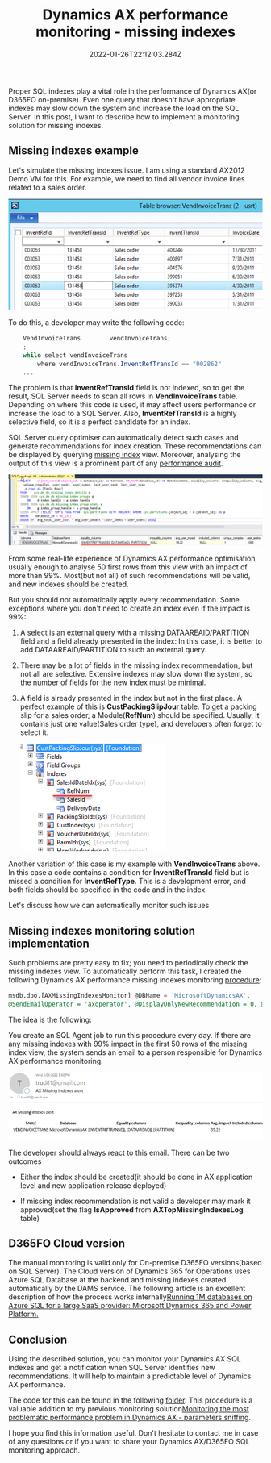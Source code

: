 ﻿---
title: "Dynamics AX performance monitoring - missing indexes"
date: "2022-01-26T22:12:03.284Z"
tags: ["Performance", "SQL", "Performance audit"]
path: "/performance-monitormisind"
featuredImage: "./logo.png"

excerpt: "The blog post describes a monitoring solution for SQL Server missing indexes."
---

Proper SQL indexes play a vital role in the performance of Dynamics AX(or D365FO on-premise). Even one query that doesn't have appropriate indexes may slow down the system and increase the load on the SQL Server. In this post, I want to describe how to implement a monitoring solution for missing indexes.

## Missing indexes example

Let's simulate the missing indexes issue. I am using a standard AX2012 Demo VM for this. For example, we need to find all vendor invoice lines related to a sales order.

![Table Browser VIT](TableBrowserVIT.png)

To do this, a developer may write the following code:

```csharp
    VendInvoiceTrans        vendInvoiceTrans;
    ;
    while select vendInvoiceTrans
        where vendInvoiceTrans.InventRefTransId == "002862"
    ...    
```

The problem is that **InventRefTransId** field is not indexed, so to get the result, SQL Server needs to scan all rows in **VendInvoiceTrans** table. Depending on where this code is used, it may affect users performance or increase the load to a SQL Server. Also, **InventRefTransId** is a highly selective field, so it is a perfect candidate for an index.

SQL Server query optimiser can automatically detect such cases and generate recommendations for index creation. These recommendations can be displayed by querying [missing index](https://github.com/TrudAX/TRUDScripts/blob/master/Performance/AX%20Technical%20Audit.md#missing-indexes) view. Moreover, analysing the output of this view is a prominent part of any [performance audit](https://denistrunin.com/performance-audit).

![Missing index recommendations](MissingIndRecommendation.png)

From some real-life experience of Dynamics AX performance optimisation, usually enough to analyse 50 first rows from this view with an impact of more than 99%. Most(but not all) of such recommendations will be valid, and new indexes should be created.

But you should not automatically apply every recommendation. Some exceptions where you don't need to create an index even if the impact is 99%:

1. A select is an external query with a missing DATAAREAID/PARTITION field and a field already presented in the index: In this case, it is better to add DATAAREAID/PARTITION to such an external query.

2. There may be a lot of fields in the missing index recommendation, but not all are selective. Extensive indexes may slow down the system, so the number of fields for the new index must be minimal.

3. A field is already presented in the index but not in the first place. A perfect example of this is **CustPackingSlipJour** table. To get a packing slip for a sales order, a Module(**RefNum**) should be specified. Usually, it contains just one value(Sales order type), and developers often forget to select it.

   ![Cust packing slip table](CustPackingJour.png)

Another variation of this case is my example with **VendInvoiceTrans** above. In this case a code contains a condition for  **InventRefTransId** field but is missed a condition for **InventRefType**. This is a development error, and both fields should be specified in the code and in the index.

Let's discuss how we can automatically monitor such issues

## Missing indexes monitoring solution implementation

Such problems are pretty easy to fix; you need to periodically check the missing indexes view. To automatically perform this task, I created the following Dynamics AX performance missing indexes  monitoring [procedure](https://github.com/TrudAX/TRUDScripts/blob/master/Performance/Jobs/SQLTopQueryMonitor/dbo.AXMissingIndexesMonitor.StoredProcedure.sql):

```sql
msdb.dbo.[AXMissingIndexesMonitor] @DBName = 'MicrosoftDynamicsAX',
@SendEmailOperator = 'axoperator', @DisplayOnlyNewRecommendation = 0, @Debug = 0
```

The idea is the following:

You create an SQL Agent job to run this procedure every day. If there are any missing indexes with 99% impact in the first 50 rows of the missing index view, the system sends an email to a person responsible for Dynamics AX performance monitoring.

![E-mail](Email.png)

The developer should always react to this email. There can be two outcomes

- Either the index should be created(it should be done in AX application level and new application release deployed)

- If missing index recommendation is not valid a developer may mark it approved(set the flag **IsApproved** from **AXTopMissingIndexesLog** table)

## D365FO Cloud version

The manual monitoring is valid only for On-premise D365FO versions(based on SQL Server). The Cloud version of Dynamics 365 for Operations uses Azure SQL Database at the backend and missing indexes created automatically by the DAMS service. The following article is an excellent description of how the process works internally[Running 1M databases on Azure SQL for a large SaaS provider: Microsoft Dynamics 365 and Power Platform.](https://devblogs.microsoft.com/azure-sql/running-1m-databases-on-azure-sql-for-a-large-saas-provider-microsoft-dynamics-365-and-power-platform/)

## Conclusion

Using the described solution, you can monitor your Dynamics AX SQL indexes and get a notification when SQL Server identifies new recommendations. It will help to maintain a predictable level of Dynamics AX performance.

The code for this can be found in the following [folder](https://github.com/TrudAX/TRUDScripts/tree/master/Performance/Jobs/SQLTopQueryMonitor). This procedure is a valuable addition to my previous monitoring solution[Monitoring the most problematic performance problem in Dynamics AX - parameters sniffing](https://denistrunin.com/performance-snifmonitor).

I hope you find this information useful. Don't hesitate to contact me in case of any questions or if you want to share your Dynamics AX/D365FO SQL monitoring approach.
